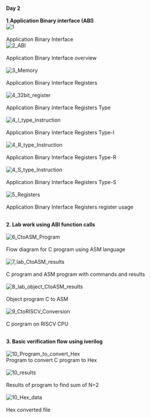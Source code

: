 <br />**Day 2**
<br />
**<br />1.Application Binary interface (ABI)**
<br />![1](https://user-images.githubusercontent.com/66528639/170626363-66fe065c-f95a-42e0-9b84-842684ad209e.jpg)
<br />
<br />Application Binary Interface
<br />![2_ABI](https://user-images.githubusercontent.com/66528639/170626388-46b16aa8-c56e-419d-a109-ef19c95c2575.jpg)
<br />
<br />Application Binary Interface overview
<br />
<br />![3_Memory](https://user-images.githubusercontent.com/66528639/170626415-b0f27766-15ab-4189-b141-b8e77ffbba0d.jpg)
<br />
<br />Application Binary Interface Registers
<br />
<br />![4_32bit_register](https://user-images.githubusercontent.com/66528639/170626600-4dbce797-97d6-4dd5-83a0-baf7326b7487.jpg)
<br />
<br />Application Binary Interface Registers Type
<br />
<br />![4_I_type_Instruction](https://user-images.githubusercontent.com/66528639/170626748-f829c2b7-f401-48a3-8679-291fc2268789.jpg)
<br />
<br />Application Binary Interface Registers Type-I
<br />
<br />![4_R_type_Instruction](https://user-images.githubusercontent.com/66528639/170626807-9fac6fe8-a37a-49a1-bcff-1dbb5895e2a8.jpg)
<br />
<br />Application Binary Interface Registers Type-R
<br />
<br />![4_S_type_Instruction](https://user-images.githubusercontent.com/66528639/170626874-41950665-f0b4-4c6a-b45a-1528c4407d06.jpg)
<br />
<br />Application Binary Interface Registers Type-S
<br />
<br />![5_Registers](https://user-images.githubusercontent.com/66528639/170626981-35586fe7-b5eb-4949-bd8e-7ca9b4a46a12.jpg)
<br />
<br />Application Binary Interface Registers register usage
<br />

**<br />2. Lab work using ABI function calls**
<br />
<br />![6_CtoASM_Program](https://user-images.githubusercontent.com/66528639/170627095-7f49ba4d-2c38-4576-ba7d-8998a2bf6c46.jpg)
<br />
<br />Flow diagram for C program using ASM language
<br />
<br />![7_lab_CtoASM_results](https://user-images.githubusercontent.com/66528639/170627210-dcb342bd-70d8-4af6-9f2d-036b4ec8b708.jpg)
<br />
<br />C program and ASM program with commands and results
<br />
<br />![8_lab_object_CtoASM_results](https://user-images.githubusercontent.com/66528639/170627300-1c0eab8e-beea-4d3f-bdcb-a3b16724f2ee.jpg)
<br />
<br />Object program C to ASM
<br />
<br />![9_CtoRISCV_Conversion](https://user-images.githubusercontent.com/66528639/170627436-235bfaf3-6b80-4a25-b655-c16a422d6110.jpg)
<br />
<br />C porgram on RISCV CPU

**<br />3. Basic verification flow using iverilog**
<br />
<br />![10_Program_to_convert_Hex](https://user-images.githubusercontent.com/66528639/170631345-080f1e80-f4da-497f-a122-22e691431fc7.jpg)
<br />Program to convert C program to Hex
<br />
<br />![10_results](https://user-images.githubusercontent.com/66528639/170631421-e65c89f6-70f6-44e6-87f3-f4193d2205c2.jpg)
<br />
<br />Results of program to find sum of N=2
<br />
<br />![10_Hex_data](https://user-images.githubusercontent.com/66528639/170631600-3aa00698-cf92-44ed-bb66-6c0e711b2d64.jpg)
<br />
<br />Hex converted file

